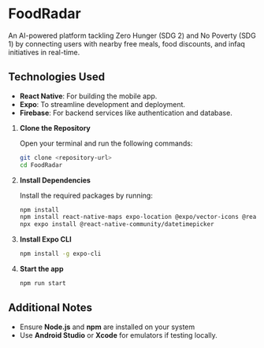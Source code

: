 # FoodRadar

An AI-powered platform tackling Zero Hunger (SDG 2) and No Poverty (SDG 1) by connecting users with nearby free meals, food discounts, and infaq initiatives in real-time.

## Technologies Used
- **React Native**: For building the mobile app.
- **Expo**: To streamline development and deployment.
- **Firebase**: For backend services like authentication and database.

1. **Clone the Repository**  

   Open your terminal and run the following commands:
   ```bash
   git clone <repository-url>
   cd FoodRadar

3. **Install Dependencies**

   Install the required packages by running:
   ```bash
   npm install
   npm install react-native-maps expo-location @expo/vector-icons @react-native-community/datetimepicker lodash
   npx expo install @react-native-community/datetimepicker

4. **Install Expo CLI**
   ```bash
   npm install -g expo-cli

5. **Start the app**
   ```bash
   npm run start

## Additional Notes
- Ensure **Node.js** and **npm** are installed on your system
- Use **Android Studio** or **Xcode** for emulators if testing locally.
